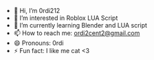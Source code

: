 - 👋 Hi, I’m 0rdi212
- 👀 I’m interested in Roblox LUA Script
- 🌱 I’m currently learning Blender and LUA script
- 📫 How to reach me: ordi2cent2@gmail.com
- 😄 Pronouns: 0rdi
- ⚡ Fun fact: I like me cat <3

<!---
0rdi212/0rdi212 is a ✨ special ✨ repository because its `README.md` (this file) appears on your GitHub profile.
You can click the Preview link to take a look at your changes.
--->
